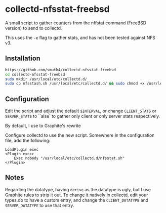 # collectd-nfsstat-freebsd
A small script to gather counters from the nffstat command (FreeBSD version) to send to collectd.

This uses the `-e` flag to gather stats, and has not been tested against NFS v3.

## Installation

```bash
https://github.com/smuth4/collectd-nfsstat-freebsd
cd collectd-nfsstat-freebsd
sudo mkdir /usr/local/etc/collectd.d/
sudo cp nfsstash.sh /usr/local/etc/collectd.d/ && sudo chmod +x /usr/local/etc/collectd.d/nfsstash.sh
```

## Configuration
Edit the script and adjust the default `$INTERVAL`, or change `CLIENT_STATS` or `SERVER_STATS` to ``alse` to gather only client or only server stats respectively.

By default, I use to Graphite's rewrite

Configure collectd to use the new script. Somewhere in the configuration file, add the following:
```
LoadPlugin exec
<Plugin exec>
	Exec nobody "/usr/local/etc/collectd.d/nfsstat.sh"
</Plugin>
```

## Notes

Regarding the datatype, having ``derive`` as the datatype is ugly, but I use Graphite rules to strip it out. To change it natively in collectd, edit your types.db to have a custom entry, and change the `CLIENT_DATATYPE` and `SERVER_DATATYPE` to use that entry.

